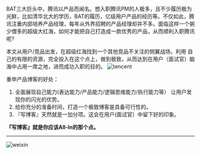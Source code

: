 BAT三大巨头中，腾讯以产品而闻名。想入职腾讯PM的人极多，且不少履历极为光鲜，比如清华北大的学历，BAT的履历，亿级用户产品的经历等。不仅如此，腾讯注重内部培养产品经理，每年从外界招聘的产品经理却并不多。面临这样一个粥少僧多的超级大红海，如何才能把自己打造成一款优秀的产品，从而顺利入职腾讯呢?

本文从用户/竞品出发，在超级红海找到一个其他竞品不关注的侧翼战场，利用
自己的有限的资源，完全投入在这个点上，做到极致，从而达到在用户（面试官）脑海中占用一席之地，进而成功入职的目的。
![tencent](https://raw.githubusercontent.com/che3vinci/che3vinci.github.io/master/_posts/media/tencent_recrurit_PM.png
)

重申产品博客的好处：  
1. 全面展现自己能力(表达能力/产品能力/逻辑思维能力/执行能力等）
让用户发现你的闪光的优势。  
2. 给你充分的准备时间，打造一个极致博客是具备可行性的。  
3. 『写博客』天然就是一加分项。这会在用户(面试官）中留下好的印象。

**『写博客』就是你应该All-In的那个点。**

-----------------

![weixin](https://raw.githubusercontent.com/che3vinci/che3vinci.github.io/master/_posts/media/weixin.jpg)



